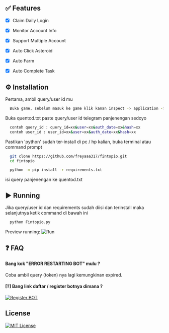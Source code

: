 

## ✅ Features

- [x]  Claim Daily Login
- [x]  Monitor Account Info
- [x]  Support Multiple Account
- [x]  Auto Click Asteroid
- [x]  Auto Farm
- [x] Auto Complete Task  



## ⚙️ Installation
Pertama, ambil query/user id mu

```bash
  Buka game, sebelum masuk ke game klik kanan inspect -> application -> session storage -> tgwebapp -> query_id / user_id
```

Buka quentod.txt paste query/user id telegram panjenengan sedoyo

```bash
  contoh query_id : query_id=xx&user=xx&auth_date=xx&hash=xx
  contoh user_id : user_id=xx&user=xx&auth_date=xx&hash=xx
```

Pastikan 'python' sudah ter-install di pc / hp kalian, buka terminal atau command prompt

```bash
  git clone https://github.com/freyaaa317/fintopio.git
  cd fintopio

  python -m pip install -r requirements.txt
```
 isi query panjenengan ke quentod.txt
 
## ▶️ Running
Jika query/user id dan requirements sudah diisi dan terinstall maka selanjutnya ketik command di bawah ini

```bash
  python Fintopio.py
```

Preview running:
![Run](https://raw.githubusercontent.com/raihante/fintopioh/main/run.png)


## ❓ FAQ

#### Bang kok "ERROR RESTARTING BOT" mulu ?

Coba ambil query (token) nya lagi kemungkinan expired.

#### [?] Bang link daftar / register botnya dimana ?
[![Register BOT](https://img.shields.io/badge/REGISTER-HERE-yellow.svg)](https://fintop.io/2uLXQNsLgp)


## License



[![MIT License](https://img.shields.io/badge/License-MIT-green.svg)](https://choosealicense.com/licenses/mit/)



